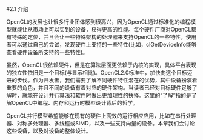 #2.1 介绍

OpenCL的发展也让很多行业团体感到很高兴，因为OpenCL通过标准化的编程模型就能让从市场上可以买到的设备，获得更高的性能。每个硬件厂商对OpenCL都有特殊的定位，并且会让一些特殊架构的处理器来支持OpenCL的一些特性。使用者可以通过自己的尝试，发现硬件上支持的一些特性(比如，clGetDeviceInfo能够查看硬件设备所支持的一些特性)。

虽然，OpenCL很依赖硬件，但是在算法层面更依赖于内核的实现，具体平台表现的独立性依旧是一个目标(与显示相比)。OpenCL2.0标准中，加快向这个目标迈进的步伐。作为开发者，我们需要了解不同硬件特性潜在的优势，其中设备扮演着重要的角色，并且不同的设备有着对应的硬件架构。当读者已经对目标硬件足够了解时，就能在设计并行算法和软件时做出更加理性的抉择。这里的“了解”指的是了解OpenCL中编程、内存和运行时模型设计背后的哲学。

OpenCL并行模型希望能够在现有的硬件上高效的运行相应应用，比如在串行处理器、对称多处理器、多线程或SIMD，以及一些支持向量的设备。本章我们会讨论这些设备，以及对设备的整体设计。